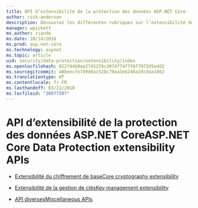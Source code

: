 ```yaml
---
title: API d’extensibilité de la protection des données ASP.NET Core
author: rick-anderson
description: Découvrez les différentes rubriques sur l’extensibilité de la protection des données ASP.NET Core.
manager: wpickett
ms.author: riande
ms.date: 10/14/2016
ms.prod: asp.net-core
ms.technology: aspnet
ms.topic: article
uid: security/data-protection/extensibility/index
ms.openlocfilehash: 822f44b9aa2745278c3074f74f7f6f7972d5edd2
ms.sourcegitcommit: 48beecfe749ddac52bc79aa3eb246a2dcdaa1862
ms.translationtype: HT
ms.contentlocale: fr-FR
ms.lasthandoff: 03/22/2018
ms.locfileid: "30077507"
---
```

# <a name="aspnet-core-data-protection-extensibility-apis"></a><span data-ttu-id="c90b4-103">API d’extensibilité de la protection des données ASP.NET Core</span><span class="sxs-lookup"><span data-stu-id="c90b4-103">ASP.NET Core Data Protection extensibility APIs</span></span>

* [<span data-ttu-id="c90b4-104">Extensibilité du chiffrement de base</span><span class="sxs-lookup"><span data-stu-id="c90b4-104">Core cryptography extensibility</span></span>](xref:security/data-protection/extensibility/core-crypto)

* [<span data-ttu-id="c90b4-105">Extensibilité de la gestion de clés</span><span class="sxs-lookup"><span data-stu-id="c90b4-105">Key management extensibility</span></span>](xref:security/data-protection/extensibility/key-management)

* [<span data-ttu-id="c90b4-106">API diverses</span><span class="sxs-lookup"><span data-stu-id="c90b4-106">Miscellaneous APIs</span></span>](xref:security/data-protection/extensibility/misc-apis)
